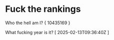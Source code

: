 # Fuck the rankings

Who the hell am I?
{ 10435169 }

What fucking year is it?
[ 2025-02-13T09:36:40Z ]

